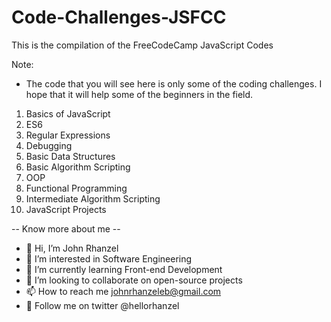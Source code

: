 # Code-Challenges-JSFCC
 This is the compilation of the FreeCodeCamp JavaScript Codes

 Note:
 - The code that you will see here is only some of the coding challenges. I hope that it will help some of the beginners in the field.

1. Basics of JavaScript
2. ES6
3. Regular Expressions
4. Debugging
5. Basic Data Structures
6. Basic Algorithm Scripting
7. OOP
8. Functional Programming
9. Intermediate Algorithm Scripting
10. JavaScript Projects


-- Know more about me --

- 👋 Hi, I’m John Rhanzel
- 👀 I’m interested in Software Engineering
- 🌱 I’m currently learning Front-end Development
- 💞️ I’m looking to collaborate on open-source projects
- 📫 How to reach me johnrhanzeleb@gmail.com
- 🐥 Follow me on twitter @hellorhanzel